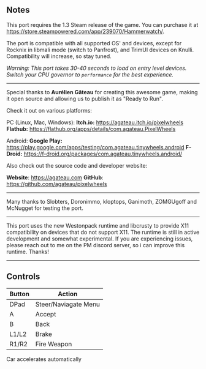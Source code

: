 ## Notes

This port requires the 1.3 Steam release of the game. You can purchase it at https://store.steampowered.com/app/239070/Hammerwatch/.

The port is compatible with all supported OS' and devices, except for Rocknix in libmali mode (switch to Panfrost), and TrimUI devices on Knulli. Compatibility will increase, so stay tuned.

*Warning: This port takes 30-40 seconds to load on entry level devices. Switch your CPU governor to `performance` for the best experience.*

---

Special thanks to **Aurélien Gâteau** for creating this awesome game, making it open source and allowing us to publish it as "Ready to Run".

Check it out on various platforms:

PC (Linux, Mac, Windows):
**Itch.io:** https://agateau.itch.io/pixelwheels
**Flathub:** https://flathub.org/apps/details/com.agateau.PixelWheels

Android:
**Google Play:** https://play.google.com/apps/testing/com.agateau.tinywheels.android
**F-Droid:** https://f-droid.org/packages/com.agateau.tinywheels.android/

Also check out the source code and developer website:

**Website**: https://agateau.com
**GitHub**: https://github.com/agateau/pixelwheels

---

Many thanks to Slobters, Doronimmo, kloptops, Ganimoth, ZOMGUgoff and McNugget for testing the port.

---

This port uses the new Westonpack runtime and libcrusty to provide X11 compatibility on devices that do not support X11. The runtime is still in active development and somewhat experimental. If you are experiencing issues, please reach out to me on the PM discord server, so i can improve this runtime. Thanks!

---

## Controls

| Button | Action |
|--|--| 
|DPad |Steer/Naviagate Menu|
|A|Accept|
|B|Back|
|L1/L2|Brake|
|R1/R2|Fire Weapon|

Car accelerates automatically

